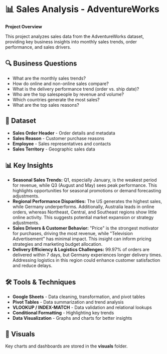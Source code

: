 <h1>📊 Sales Analysis - AdventureWorks</h1>

<p><strong>Project Overview</strong></p>
<p>
This project analyzes sales data from the AdventureWorks dataset, providing key business insights into 
monthly sales trends, order performance, and sales drivers.
</p>

<h2>🔍 Business Questions</h2>
<ul>
  <li>What are the monthly sales trends?</li>
  <li>How do online and non-online sales compare?</li>
  <li>What is the delivery performance trend (order vs. ship date)?</li>
  <li>Who are the top salespeople by revenue and volume?</li>
  <li>Which countries generate the most sales?</li>
  <li>What are the top sales reasons?</li>
</ul>

<h2>📂 Dataset</h2>
<ul>
  <li><strong>Sales Order Header</strong> - Order details and metadata</li>
  <li><strong>Sales Reason</strong> - Customer purchase reasons</li>
  <li><strong>Employee</strong> - Sales representatives and contacts</li>
  <li><strong>Sales Territory</strong> - Geographic sales data</li>
</ul>

<h2>📊 Key Insights</h2>
<ul>
  <li><strong>Seasonal Sales Trends:</strong> Q1, especially January, is the weakest period for revenue, while Q3 (August and May) sees peak performance. This highlights opportunities for seasonal promotions or demand forecasting adjustments.</li>
  <li><strong>Regional Performance Disparities:</strong> The US generates the highest sales, while Germany underperforms. Additionally, Australia leads in online orders, whereas Northeast, Central, and Southeast regions show little online activity. This suggests potential market expansion or strategy adjustments.</li>
  <li><strong>Sales Drivers & Customer Behavior:</strong> "Price" is the strongest motivator for purchases, driving the most revenue, while "Television Advertisement" has minimal impact. This insight can inform pricing strategies and marketing budget allocation.</li>
  <li><strong>Delivery Efficiency & Logistics Challenges:</strong> 99.97% of orders are delivered within 7 days, but Germany experiences longer delivery times. Addressing logistics in this region could enhance customer satisfaction and reduce delays.</li>
</ul>

<h2>🛠️ Tools & Techniques</h2>
<ul>
  <li><strong>Google Sheets</strong> - Data cleaning, transformation, and pivot tables</li>
  <li><strong>Pivot Tables</strong> - Data summarization and trend analysis</li>
  <li><strong>VLOOKUP / INDEX-MATCH</strong> - Data validation and relational lookups</li>
  <li><strong>Conditional Formatting</strong> - Highlighting key trends</li>
  <li><strong>Data Visualization</strong> - Graphs and charts for better insights</li>
</ul>

<h2>📸 Visuals</h2>
<p>Key charts and dashboards are stored in the <strong>visuals</strong> folder.</p>
